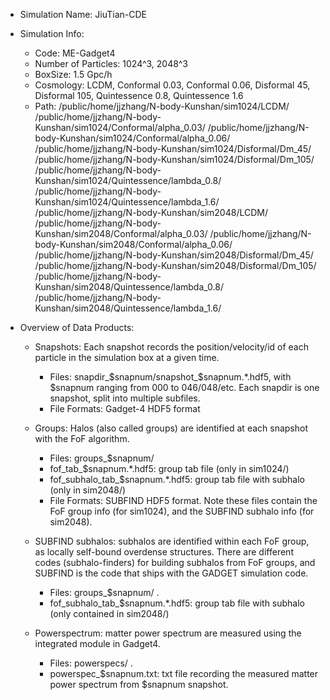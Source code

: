 - Simulation Name: JiuTian-CDE

- Simulation Info: 
  
  * Code: ME-Gadget4
  * Number of Particles: 1024^3, 2048^3
  * BoxSize: 1.5 Gpc/h
  * Cosmology: LCDM, Conformal 0.03, Conformal 0.06, Disformal 45, Disformal 105, Quintessence 0.8, Quintessence 1.6
  * Path:
/public/home/jjzhang/N-body-Kunshan/sim1024/LCDM/
/public/home/jjzhang/N-body-Kunshan/sim1024/Conformal/alpha_0.03/
/public/home/jjzhang/N-body-Kunshan/sim1024/Conformal/alpha_0.06/
/public/home/jjzhang/N-body-Kunshan/sim1024/Disformal/Dm_45/
/public/home/jjzhang/N-body-Kunshan/sim1024/Disformal/Dm_105/
/public/home/jjzhang/N-body-Kunshan/sim1024/Quintessence/lambda_0.8/
/public/home/jjzhang/N-body-Kunshan/sim1024/Quintessence/lambda_1.6/
/public/home/jjzhang/N-body-Kunshan/sim2048/LCDM/
/public/home/jjzhang/N-body-Kunshan/sim2048/Conformal/alpha_0.03/
/public/home/jjzhang/N-body-Kunshan/sim2048/Conformal/alpha_0.06/
/public/home/jjzhang/N-body-Kunshan/sim2048/Disformal/Dm_45/
/public/home/jjzhang/N-body-Kunshan/sim2048/Disformal/Dm_105/
/public/home/jjzhang/N-body-Kunshan/sim2048/Quintessence/lambda_0.8/
/public/home/jjzhang/N-body-Kunshan/sim2048/Quintessence/lambda_1.6/


- Overview of Data Products:

    * Snapshots: Each snapshot records the position/velocity/id of each particle in the simulation box at a given time. 
       
       - Files: snapdir_$snapnum/snapshot_$snapnum.*.hdf5, with $snapnum ranging from 000 to 046/048/etc. Each snapdir is one snapshot, split into multiple subfiles.
       - File Formats: Gadget-4 HDF5 format 

    * Groups: Halos (also called groups) are identified at each snapshot with the FoF algorithm. 
        - Files: groups_$snapnum/
        - fof_tab_$snapnum.*.hdf5: group tab file (only in sim1024/)
        - fof_subhalo_tab_$snapnum.*.hdf5: group tab file with subhalo (only in sim2048/)
        - File Formats: SUBFIND HDF5 format. Note these files contain the FoF group info (for sim1024), and the SUBFIND subhalo info (for sim2048).

    * SUBFIND subhalos: subhalos are identified within each FoF group, as locally self-bound overdense structures. There are different codes (subhalo-finders) for building subhalos from FoF groups, and SUBFIND is the code that ships with the GADGET simulation code. 
        - Files: groups_$snapnum/ . 
        - fof_subhalo_tab_$snapnum.*.hdf5: group tab file with subhalo (only contained in sim2048/)
    * Powerspectrum: matter power spectrum are measured using the integrated module in Gadget4.
        - Files: powerspecs/ .
        - powerspec_$snapnum.txt: txt file recording the measured matter power spectrum from $snapnum snapshot.
